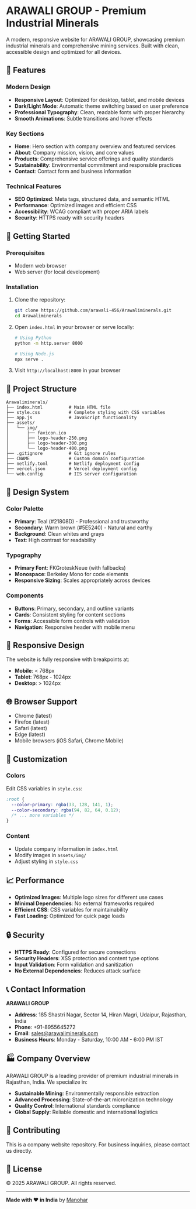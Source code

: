 # ARAWALI GROUP - Premium Industrial Minerals

A modern, responsive website for ARAWALI GROUP, showcasing premium industrial minerals and comprehensive mining services. Built with clean, accessible design and optimized for all devices.

## 🌟 Features

### **Modern Design**
- **Responsive Layout**: Optimized for desktop, tablet, and mobile devices
- **Dark/Light Mode**: Automatic theme switching based on user preference
- **Professional Typography**: Clean, readable fonts with proper hierarchy
- **Smooth Animations**: Subtle transitions and hover effects

### **Key Sections**
- **Home**: Hero section with company overview and featured services
- **About**: Company mission, vision, and core values
- **Products**: Comprehensive service offerings and quality standards
- **Sustainability**: Environmental commitment and responsible practices
- **Contact**: Contact form and business information

### **Technical Features**
- **SEO Optimized**: Meta tags, structured data, and semantic HTML
- **Performance**: Optimized images and efficient CSS
- **Accessibility**: WCAG compliant with proper ARIA labels
- **Security**: HTTPS ready with security headers

## 🚀 Getting Started

### Prerequisites
- Modern web browser
- Web server (for local development)

### Installation
1. Clone the repository:
   ```bash
   git clone https://github.com/arawali-456/Arawaliminerals.git
   cd Arawaliminerals
   ```

2. Open `index.html` in your browser or serve locally:
   ```bash
   # Using Python
   python -m http.server 8000
   
   # Using Node.js
   npx serve .
   ```

3. Visit `http://localhost:8000` in your browser

## 📁 Project Structure

```
Arawaliminerals/
├── index.html          # Main HTML file
├── style.css           # Complete styling with CSS variables
├── app.js              # JavaScript functionality
├── assets/
│   └── img/
│       ├── favicon.ico
│       ├── logo-header-250.png
│       ├── logo-header-300.png
│       └── logo-header-400.png
├── .gitignore          # Git ignore rules
├── CNAME               # Custom domain configuration
├── netlify.toml        # Netlify deployment config
├── vercel.json         # Vercel deployment config
└── web.config          # IIS server configuration
```

## 🎨 Design System

### **Color Palette**
- **Primary**: Teal (#21808D) - Professional and trustworthy
- **Secondary**: Warm brown (#5E5240) - Natural and earthy
- **Background**: Clean whites and grays
- **Text**: High contrast for readability

### **Typography**
- **Primary Font**: FKGroteskNeue (with fallbacks)
- **Monospace**: Berkeley Mono for code elements
- **Responsive Sizing**: Scales appropriately across devices

### **Components**
- **Buttons**: Primary, secondary, and outline variants
- **Cards**: Consistent styling for content sections
- **Forms**: Accessible form controls with validation
- **Navigation**: Responsive header with mobile menu

## 📱 Responsive Design

The website is fully responsive with breakpoints at:
- **Mobile**: < 768px
- **Tablet**: 768px - 1024px
- **Desktop**: > 1024px

## 🌐 Browser Support

- Chrome (latest)
- Firefox (latest)
- Safari (latest)
- Edge (latest)
- Mobile browsers (iOS Safari, Chrome Mobile)

## 🔧 Customization

### **Colors**
Edit CSS variables in `style.css`:
```css
:root {
  --color-primary: rgba(33, 128, 141, 1);
  --color-secondary: rgba(94, 82, 64, 0.12);
  /* ... more variables */
}
```

### **Content**
- Update company information in `index.html`
- Modify images in `assets/img/`
- Adjust styling in `style.css`

## 📈 Performance

- **Optimized Images**: Multiple logo sizes for different use cases
- **Minimal Dependencies**: No external frameworks required
- **Efficient CSS**: CSS variables for maintainability
- **Fast Loading**: Optimized for quick page loads

## 🔒 Security

- **HTTPS Ready**: Configured for secure connections
- **Security Headers**: XSS protection and content type options
- **Input Validation**: Form validation and sanitization
- **No External Dependencies**: Reduces attack surface

## 📞 Contact Information

**ARAWALI GROUP**
- **Address**: 185 Shastri Nagar, Sector 14, Hiran Magri, Udaipur, Rajasthan, India
- **Phone**: +91-8955645272
- **Email**: sales@arawaliminerals.com
- **Business Hours**: Monday - Saturday, 10:00 AM - 6:00 PM IST

## 🏭 Company Overview

ARAWALI GROUP is a leading provider of premium industrial minerals in Rajasthan, India. We specialize in:

- **Sustainable Mining**: Environmentally responsible extraction
- **Advanced Processing**: State-of-the-art micronization technology
- **Quality Control**: International standards compliance
- **Global Supply**: Reliable domestic and international logistics

## 🤝 Contributing

This is a company website repository. For business inquiries, please contact us directly.

## 📄 License

© 2025 ARAWALI GROUP. All rights reserved.

---

**Made with ❤️ in India** by [Manohar](https://github.com/manohar6839) 